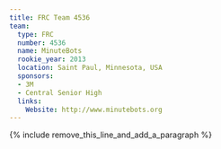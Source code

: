 ```yaml
---
title: FRC Team 4536
team:
  type: FRC
  number: 4536
  name: MinuteBots
  rookie_year: 2013
  location: Saint Paul, Minnesota, USA
  sponsors:
  - 3M
  - Central Senior High
  links:
    Website: http://www.minutebots.org
---
```


{% include remove_this_line_and_add_a_paragraph %}